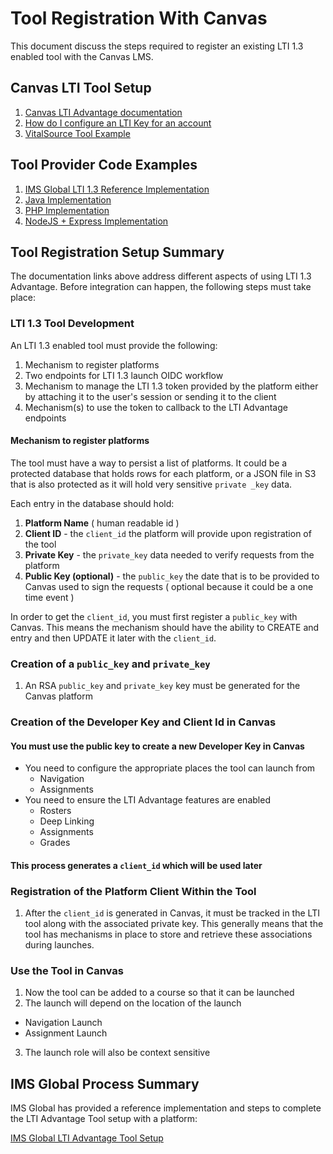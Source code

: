 # Tool Registration With Canvas

This document discuss the steps required to register an existing LTI 1.3 enabled tool with the Canvas LMS.

## Canvas LTI Tool Setup

1. [Canvas LTI Advantage documentation](https://community.canvaslms.com/t5/Canvas-Releases-Board/Canvas-Release-LTI-1-3-and-LTI-Advantage-2019-06-22/m-p/246652)
2. [How do I configure an LTI Key for an account](https://community.canvaslms.com/t5/Admin-Guide/How-do-I-configure-an-LTI-key-for-an-account/ta-p/140)
3. [VitalSource Tool Example](https://success.vitalsource.com/hc/en-gb/articles/360052315753-LTI-1-3-Tool-Setup-Instructions-for-Canvas)

## Tool Provider Code Examples

1. [IMS Global LTI 1.3 Reference Implementation](https://lti-ri.imsglobal.org/)
2. [Java Implementation](https://github.com/UOC/java-lti-1.3-provider-example)
3. [PHP Implementation](https://github.com/IMSGlobal/lti-1-3-php-library)
4. [NodeJS + Express Implementation](https://cvmcosta.me/ltijs/#/)

## Tool Registration Setup Summary

The documentation links above address different aspects of using LTI 1.3 Advantage. Before integration can happen, the following steps must take place:

### LTI 1.3 Tool Development

An LTI 1.3 enabled tool must provide the following:

1. Mechanism to register platforms
2. Two endpoints for LTI 1.3 launch OIDC workflow
3. Mechanism to manage the LTI 1.3 token provided by the platform either by attaching it to the user's session or sending it to the client
4. Mechanism(s) to use the token to callback to the LTI Advantage endpoints

#### Mechanism to register platforms

The tool must have a way to persist a list of platforms. It could be a protected database that holds rows for each platform, or a JSON file in S3 that is also protected as it will hold very sensitive `private _key` data.

Each entry in the database should hold:

1. **Platform Name** ( human readable id )
2. **Client ID** - the `client_id` the platform will provide upon registration of the tool
3. **Private Key** - the `private_key` data needed to verify requests from the platform
4. **Public Key (optional)** - the `public_key` the date that is to be provided to Canvas used to sign the requests ( optional because it could be a one time event )

In order to get the `client_id`, you must first register a `public_key` with Canvas. This means the mechanism should have the ability to CREATE and entry and then UPDATE it later with the `client_id`.

### Creation of a `public_key` and `private_key`

1. An RSA `public_key` and `private_key` key must be generated for the Canvas platform

### Creation of the Developer Key and Client Id in Canvas

#### You must use the public key to create a new Developer Key in Canvas
- You need to configure the appropriate places the tool can launch from
  - Navigation
  - Assignments
- You need to ensure the LTI Advantage features are enabled
  - Rosters
  - Deep Linking
  - Assignments
  - Grades

#### This process generates a `client_id` which will be used later

### Registration of the Platform Client Within the Tool

1. After the `client_id` is generated in Canvas, it must be tracked in the LTI tool along with the associated private key. This generally means that the tool has mechanisms in place to store and retrieve these associations during launches.

### Use the Tool in Canvas

1. Now the tool can be added to a course so that it can be launched
2. The launch will depend on the location of the launch
  - Navigation Launch
  - Assignment Launch
3. The launch role will also be context sensitive

## IMS Global Process Summary

IMS Global has provided a reference implementation and steps to complete the LTI Advantage Tool setup with a platform:

[IMS Global LTI Advantage Tool Setup](https://lti-ri.imsglobal.org/)